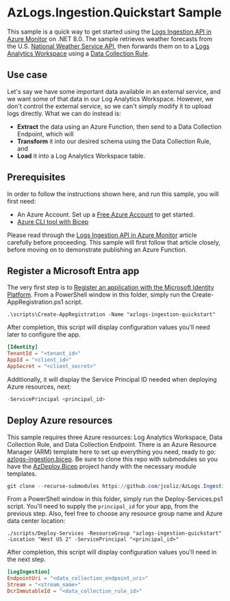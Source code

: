 # AzLogs.Ingestion.Quickstart Sample

This sample is a quick way to get started using the [Logs Ingestion API in Azure Monitor](https://learn.microsoft.com/en-us/azure/azure-monitor/logs/logs-ingestion-api-overview) on .NET 8.0.
The sample retrieves weather forecasts from the U.S. [National Weather Service API](https://www.weather.gov/documentation/services-web-api), then forwards them on to a [Logs Analytics Workspace](https://learn.microsoft.com/en-us/azure/azure-monitor/logs/log-analytics-workspace-overview) using a [Data Collection Rule](https://learn.microsoft.com/en-us/azure/azure-monitor/essentials/data-collection-rule-overview).

## Use case

Let's say we have some important data available in an external service, and we want some of that data in our Log Analytics Workspace. However, we don't control the external service, so we can't simply modify it to upload logs directly. What we can do instead is:

* **Extract** the data using an Azure Function, then send to a Data Collection Endpoint, which will
* **Transform** it into our desired schema using the Data Collection Rule, and
* **Load** it into a Log Analytics Workspace table.

## Prerequisites

In order to follow the instructions shown here, and run this sample, you will first need:

* An Azure Account. Set up a [Free Azure Account](https://azure.microsoft.com/en-us/pricing/purchase-options/azure-account) to get started.
* [Azure CLI tool with Bicep](https://learn.microsoft.com/en-us/azure/azure-resource-manager/bicep/install#azure-cli)

Please read through the [Logs Ingestion API in Azure Monitor](https://learn.microsoft.com/en-us/azure/azure-monitor/logs/logs-ingestion-api-overview) article carefully before proceeding.
This sample will first follow that article closely, before moving on to demonstrate publishing an Azure Function.

## Register a Microsoft Entra app

The very first step is to [Register an application with the Microsoft Identity Platform](https://learn.microsoft.com/en-us/entra/identity-platform/quickstart-register-app?tabs=client-secret). From a PowerShell window in this folder, simply run the Create-AppRegistration.ps1 script.

```dotnetcli
.\scripts\Create-AppRegistration -Name "azlogs-ingestion-quickstart"
```

After completion, this script will display configuration values you'll need later to configure the app.

```toml
[Identity]
TenantId = "<tenant_id>"
AppId = "<client_id>"
AppSecret = "<client_secret>" 
```

Additionally, it will display the Service Principal ID needed when deploying Azure resources, next:

```powershell
-ServicePrincipal <principal_id>
```

## Deploy Azure resources

This sample requires three Azure resources: Log Analytics Workspace, Data Collection Rule, and Data Collection Endpoint. There is an Azure Resource Manager (ARM) template here to set up everything you need, ready to go: [azlogs-ingestion.bicep](./.azure/deploy/azlogs-ingestion.bicep).
Be sure to clone this repo with submodules so you have the [AzDeploy.Bicep](https://github.com/jcoliz/AzDeploy.Bicep) project handy with the necessary module templates.

```powershell
git clone --recurse-submodules https://github.com/jcoliz/AzLogs.Ingestion.Quickstart.git
```

From a PowerShell window in this folder, simply run the Deploy-Services.ps1 script. You'll need to supply the `principal_id` for your app, from the previous step.
Also, feel free to choose any resource group name and Azure data center location:

```dotnetcli
./scripts/Deploy-Services -ResourceGroup "azlogs-ingestion-quickstart" -Location "West US 2" -ServicePrincipal "<principal_id>"
```

After completion, this script will display configuration values you'll need in the next step.

```toml
[LogIngestion]
EndpointUri = "<data_collection_endpoint_uri>" 
Stream = "<stream_name>" 
DcrImmutableId = "<data_collection_rule_id>"
```
